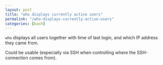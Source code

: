```yaml
---
layout: post
title: "who displays currently active users"
permalink: "/who-displays-currently-active-users"
categories: [bash]
---
```


<code>who</code> displays all users together with time of last login, and which IP address they came from.

Could be usable (especially via SSH when controlling where the SSH-connection comes from).
